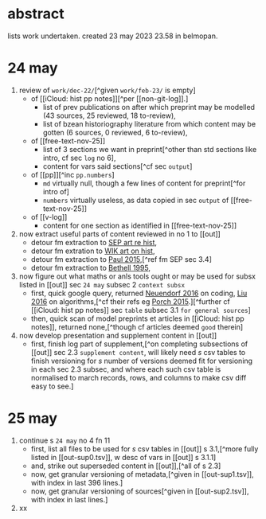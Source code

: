 # abstract

lists work undertaken. created 23 may 2023 23.58 in belmopan.

# 24 may

1. review of `work/dec-22/`[^given `work/feb-23/` is empty]
    - of [[iCloud: hist pp notes]][^per [[non-git-log]].]
        - list of prev publications on after which preprint may be modelled (43 sources, 25 reviewed, 18 to-review),
        - list of bzean historiography literature from which content may be gotten (6 sources, 0 reviewed, 6 to-review),
    - of [[free-text-nov-25]]
        - list of 3 sections we want in preprint[^other than std sections like intro, cf sec `log` no 6],
        - content for vars said sections[^cf sec `output`]
    - of [[pp]][^inc `pp.numbers`]
        - `md` virtually null, though a few lines of content for preprint[^for intro of]
        - `numbers` virtually useless, as data copied in sec `output` of [[free-text-nov-25]]
    - of [[v-log]]
        - content for one section as identified in [[free-text-nov-25]]
2. now extract useful parts of content reviewed in no 1 to [[out]]
    - detour fm extraction to [SEP art re hist](https://plato.stanford.edu/entries/history/),
    - detour fm extration to [WIK art on hist](https://en.wikipedia.org/wiki/Outline_of_history),
    - detour fm extraction to [Paul 2015](https://www.routledge.com/Key-Issues-in-Historical-Theory/Paul/p/book/9781138802735),[^ref fm SEP sec 3.4]
    - detour fm extraction to [Bethell 1995](https://doi.org/10.1017/CHOL9780521395250),
3. now figure out what maths or anls tools ought or may be used for subsx listed in [[out]] sec `24 may` subsec 2 `context subsx`
    - first, quick google query, returned [Neuendorf 2016](https://us.sagepub.com/en-us/nam/the-content-analysis-guidebook/book234078) on coding, [Liu 2016](https://www.tandfonline.com/doi/10.1080/23270012.2016.1214540) on algorithms,[^cf their refs eg [Porch 2015](https://eprints.qut.edu.au/110341/).][^further cf [[iCloud: hist pp notes]] sec `table` subsec 3.1 `for general sources`]
    - then, quick scan of model preprints et articles in [[iCloud: hist pp notes]], returned none,[^though cf articles deemed `good` therein]
4. now develop presentation and supplement content in [[out]]
    - first, finish log part of supplement,[^on completing subsections of [[out]] sec 2.3 `supplement content`, will likely need *s* csv tables to finish versioning for *s* number of versions deemed fit for versioning in each sec 2.3 subsec, and where each such csv table is normalised to march records, rows, and columns to make csv diff easy to see.]

# 25 may

1. continue s `24 may` no 4 fn 11
    - first, list all files to be used for *s* csv tables in [[out]] s 3.1,[^more fully listed in [[out-sup0.tsv]], w desc of vars in [[out]] s 3.1.1]
    - and, strike out superseded content in [[out]],[^all of s 2.3]
    - now, get granular versioning of metadata,[^given in [[out-sup1.tsv]], with index in last 396 lines.]
    - now, get granular versioning of sources[^given in [[out-sup2.tsv]], with index in last lines.]
2. xx
